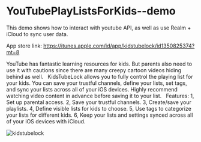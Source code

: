 # YouTubePlayListsForKids--demo
This demo shows how to interact with youtube API, as well as use Realm + iCloud to sync user data.

App store link: https://itunes.apple.com/id/app/kidstubelock/id1350825374?mt=8

YouTube has fantastic learning resources for kids. But parents also need to use it with cautions since there are many creepy cartoon videos hiding behind as well. 
 
KidsTubeLock allows you to fully control the playing list for your kids. You can save your trustful channels, define your lists, set tags, and sync your lists across all of your iOS devices. Highly recommend watching video content in advance before saving it to your list.
 
Features:
1, Set up parental access.
2, Save your trustful channels.
3, Create/save your playlists.
4, Define visible lists for kids to choose.
5, Use tags to categorize your lists for different kids.
6, Keep your lists and settings synced across all of your iOS devices with iCloud.

![kidstubelock](https://user-images.githubusercontent.com/19338061/37230441-83e50024-23b5-11e8-86ea-9ea3a7c3f723.png)
